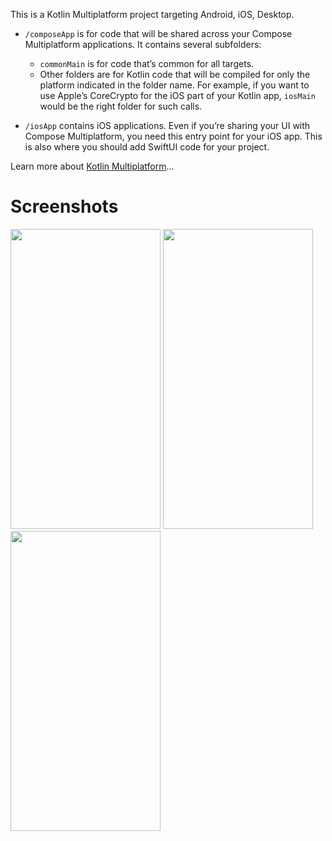 This is a Kotlin Multiplatform project targeting Android, iOS, Desktop.

* `/composeApp` is for code that will be shared across your Compose Multiplatform applications.
  It contains several subfolders:
  - `commonMain` is for code that’s common for all targets.
  - Other folders are for Kotlin code that will be compiled for only the platform indicated in the folder name.
    For example, if you want to use Apple’s CoreCrypto for the iOS part of your Kotlin app,
    `iosMain` would be the right folder for such calls.

* `/iosApp` contains iOS applications. Even if you’re sharing your UI with Compose Multiplatform, 
  you need this entry point for your iOS app. This is also where you should add SwiftUI code for your project.


Learn more about [Kotlin Multiplatform](https://www.jetbrains.com/help/kotlin-multiplatform-dev/get-started.html)…

# Screenshots

<img src = "https://github.com/user-attachments/assets/a6bd8803-9cc8-4810-9a55-e7d962a17ab2" width="240" height="480"/> <img src = "https://github.com/user-attachments/assets/71985c85-060b-44c0-9b6b-03cde782c76d" width="240" height="480"/>
<img src = "https://github.com/user-attachments/assets/d09efaf6-1c07-4158-9224-a645767da675" width="240" height="480"/> 
